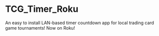 # TCG_Timer_Roku
An easy to install LAN-based timer countdown app for local trading card game tournaments! Now on Roku!
